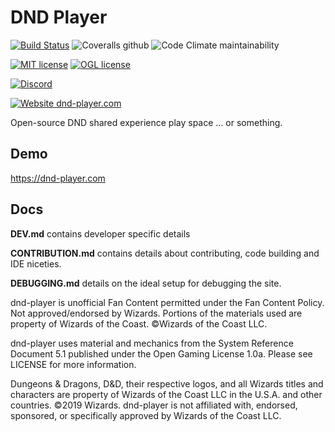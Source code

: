 # DND Player

[![Build Status](https://travis-ci.org/dndplayer/dnd-player.svg?branch=master)](https://travis-ci.org/dndplayer/dnd-player)
![Coveralls github](https://img.shields.io/coveralls/github/dndplayer/dnd-player.svg)
![Code Climate maintainability](https://img.shields.io/codeclimate/maintainability-percentage/dndplayer/dnd-player.svg)

[![MIT license](https://img.shields.io/badge/license-MIT-green.svg)](https://lbesson.mit-license.org/)
[![OGL license](https://img.shields.io/badge/license-OGL-yellow.svg)](http://media.wizards.com/2016/downloads/DND/SRD-OGL_V5.1.pdf)

[![Discord](https://img.shields.io/discord/569979191186030607.svg)](https://discord.gg/PBhkjVA)

[![Website dnd-player.com](https://img.shields.io/website-up-down-green-red/http/shields.io.svg)](https://dnd-player.com/)

Open-source DND shared experience play space ... or something.

## Demo

https://dnd-player.com

## Docs

**DEV.md** contains developer specific details

**CONTRIBUTION.md** contains details about contributing, code building and IDE niceties.

**DEBUGGING.md** details on the ideal setup for debugging the site.

dnd-player is unofficial Fan Content permitted under the Fan Content Policy. Not approved/endorsed by Wizards.
Portions of the materials used are property of Wizards of the Coast. ©Wizards of the Coast LLC.

dnd-player uses material and mechanics from the System Reference Document 5.1 published under the Open Gaming License 1.0a.
Please see LICENSE for more information.

Dungeons & Dragons, D&D, their respective logos, and all Wizards titles and characters are property
of Wizards of the Coast LLC in the U.S.A. and other countries. ©2019 Wizards. dnd-player is not
affiliated with, endorsed, sponsored, or specifically approved by Wizards of the Coast LLC.

